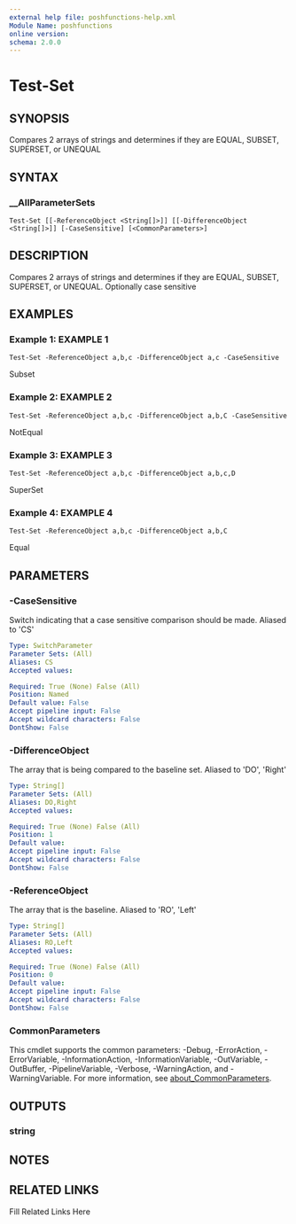 ```yaml
---
external help file: poshfunctions-help.xml
Module Name: poshfunctions
online version: 
schema: 2.0.0
---
```


# Test-Set

## SYNOPSIS

Compares 2 arrays of strings and determines if they are EQUAL, SUBSET, SUPERSET, or UNEQUAL

## SYNTAX

### __AllParameterSets

```
Test-Set [[-ReferenceObject <String[]>]] [[-DifferenceObject <String[]>]] [-CaseSensitive] [<CommonParameters>]
```

## DESCRIPTION

Compares 2 arrays of strings and determines if they are EQUAL, SUBSET, SUPERSET, or UNEQUAL.
Optionally case sensitive


## EXAMPLES

### Example 1: EXAMPLE 1

```
Test-Set -ReferenceObject a,b,c -DifferenceObject a,c -CaseSensitive
```

Subset





### Example 2: EXAMPLE 2

```
Test-Set -ReferenceObject a,b,c -DifferenceObject a,b,C -CaseSensitive
```

NotEqual





### Example 3: EXAMPLE 3

```
Test-Set -ReferenceObject a,b,c -DifferenceObject a,b,c,D
```

SuperSet





### Example 4: EXAMPLE 4

```
Test-Set -ReferenceObject a,b,c -DifferenceObject a,b,C
```

Equal






## PARAMETERS

### -CaseSensitive

Switch indicating that a case sensitive comparison should be made.
Aliased to 'CS'

```yaml
Type: SwitchParameter
Parameter Sets: (All)
Aliases: CS
Accepted values: 

Required: True (None) False (All)
Position: Named
Default value: False
Accept pipeline input: False
Accept wildcard characters: False
DontShow: False
```

### -DifferenceObject

The array that is being compared to the baseline set.
Aliased to 'DO', 'Right'

```yaml
Type: String[]
Parameter Sets: (All)
Aliases: DO,Right
Accepted values: 

Required: True (None) False (All)
Position: 1
Default value: 
Accept pipeline input: False
Accept wildcard characters: False
DontShow: False
```

### -ReferenceObject

The array that is the baseline.
Aliased to 'RO', 'Left'

```yaml
Type: String[]
Parameter Sets: (All)
Aliases: RO,Left
Accepted values: 

Required: True (None) False (All)
Position: 0
Default value: 
Accept pipeline input: False
Accept wildcard characters: False
DontShow: False
```


### CommonParameters

This cmdlet supports the common parameters: -Debug, -ErrorAction, -ErrorVariable, -InformationAction, -InformationVariable, -OutVariable, -OutBuffer, -PipelineVariable, -Verbose, -WarningAction, and -WarningVariable. For more information, see [about_CommonParameters](http://go.microsoft.com/fwlink/?LinkID=113216).

## OUTPUTS

### string


## NOTES



## RELATED LINKS

Fill Related Links Here


